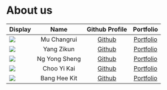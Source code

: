 # About us

| Display                                             |     Name      |              Github Profile               |           Portfolio            |
|-----------------------------------------------------|:-------------:|:-----------------------------------------:|:------------------------------:|
| ![](https://via.placeholder.com/100.png?text=Photo) |  Mu Changrui  | [Github](https://github.com/Ch40gRv1-Mu)  |  [Portfolio](team/johndoe.md)  |
| ![](https://via.placeholder.com/100.png?text=Photo) |  Yang Zikun   |    [Github](https://github.com/Yzkkk)     |   [Portfolio](team/Zikun.md)   |
| ![](https://via.placeholder.com/100.png?text=Photo) | Ng Yong Sheng |   [Github](https://github.com/ngys117)    |  [Portfolio](team/ngys117.md)  |
| ![](https://via.placeholder.com/100.png?text=Photo) |  Choo Yi Kai  |  [Github](https://github.com/chooyikai/)  | [Portfolio](team/chooyikai.md) |
| ![](https://via.placeholder.com/100.png?text=Photo) | Bang Hee Kit  | [Github](https://github.com/heekit73098/) |  [Portfolio](team/johndoe.md)  |

